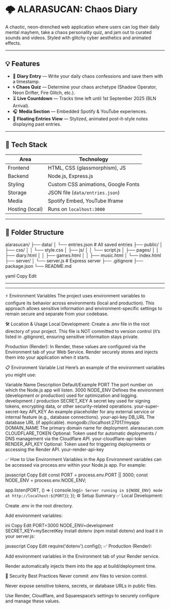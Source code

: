 # 🌩️ ALARASUCAN: Chaos Diary

A chaotic, neon-drenched web application where users can log their daily mental mayhem, take a chaos personality quiz, and jam out to curated sounds and videos. Styled with glitchy cyber aesthetics and animated effects.

---

## 💡 Features

- 🎀 **Diary Entry** — Write your daily chaos confessions and save them with a timestamp.
- 🌀 **Chaos Quiz** — Determine your chaos archetype (Shadow Operator, Neon Drifter, Fire Glitch, etc.).
- ⏳ **Live Countdown** — Tracks time left until 1st September 2025 (BLN Arrival).
- 🎧 **Media Section** — Embedded Spotify & YouTube experiences.
- 🖤 **Floating Entries View** — Stylized, animated post-it-style notes displaying past entries.

---

## 🧪 Tech Stack

| Area             | Technology                     |
|------------------|--------------------------------|
| Frontend         | HTML, CSS (glassmorphism), JS  |
| Backend          | Node.js, Express.js            |
| Styling          | Custom CSS animations, Google Fonts |
| Storage          | JSON file (`data/entries.json`) |
| Media            | Spotify Embed, YouTube Iframe  |
| Hosting (local)  | Runs on `localhost:3000`       |

---

## 📁 Folder Structure

alarasucan/
├── data/
│ └── entries.json # All saved entries
├── public/
│ ├── css/
│ │ └── style.css
│ ├── js/
│ │ └── script.js
│ ├── pages/
│ │ ├── diary.html
│ │ ├── games.html
│ │ ├── music.html
│ └── index.html
├── server/
│ └── server.js # Express server
├── .gitignore
├── package.json
└── README.md

yaml
Copy
Edit

---


---





⚡️ Environment Variables
The project uses environment variables to configure its behavior across environments (local and production). This approach allows sensitive information and environment-specific settings to remain secure and separate from your codebase.

🛠️ Location & Usage
Local Development:
Create a .env file in the root directory of your project.
This file is NOT committed to version control (it’s listed in .gitignore), ensuring sensitive information stays private.

Production (Render):
In Render, these values are configured via the Environment tab of your Web Service.
Render securely stores and injects them into your application when it starts.

📋 Environment Variable List
Here’s an example of the environment variables you might use:

Variable Name	Description	Default/Example
PORT	The port number on which the Node.js app will listen.	3000
NODE_ENV	Defines the environment (development or production) used for optimization and logging.	development / production
SECRET_KEY	A secret key used for signing tokens, encrypting data, or other security-related operations.	your-super-secret-key
API_KEY	An example placeholder for any external service or internal feature (e.g., database connections).	your-api-key
DB_URL	The database URL (if applicable).	mongodb://localhost:27017/myapp
DOMAIN_NAME	The primary domain name for deployment.	alarasucan.com
CLOUDFLARE_TOKEN	Optional: Token used for automatic deployments / DNS management via the Cloudflare API.	your-cloudflare-api-token
RENDER_API_KEY	Optional: Token used for triggering deployments or accessing the Render API.	your-render-api-key

✅ How to Use Environment Variables in the App
Environment variables can be accessed via process.env within your Node.js app. For example:

javascript
Copy
Edit
const PORT = process.env.PORT || 3000;
const NODE_ENV = process.env.NODE_ENV;

app.listen(PORT, () => {
  console.log(`🔥 Server running in ${NODE_ENV} mode at http://localhost:${PORT}`);
});
⚙️ Setup Summary
✅ Local Development:

Create .env in the root directory.

Add environment variables:

ini
Copy
Edit
PORT=3000
NODE_ENV=development
SECRET_KEY=mySecretKey
Install dotenv (npm install dotenv) and load it in your server.js:

javascript
Copy
Edit
require('dotenv').config();
✅ Production (Render):

Add environment variables in the Environment tab of your Render service.

Render automatically injects them into the app at build/deployment time.

🔐 Security Best Practices
Never commit .env files to version control.

Never expose sensitive tokens, secrets, or database URLs in public files.

Use Render, Cloudflare, and Squarespace’s settings to securely configure and manage these values.


